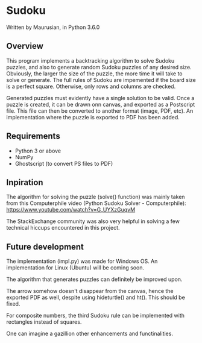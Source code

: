 # Sudoku

Written by Maurusian, in Python 3.6.0

## Overview
This program implements a backtracking algorithm to solve Sudoku puzzles, and also to generate random Sudoku puzzles of any desired size.
Obviously, the larger the size of the puzzle, the more time it will take to solve or generate. The full rules of Sudoku are impemented if
the board size is a perfect square. Otherwise, only rows and columns are checked.

Generated puzzles must evidently have a single solution to be valid. Once a puzzle is created, it can be drawn onn canvas, and exported
as a Postscript file. This file can then be converted to another format (image, PDF, etc). An implementation where the puzzle is exported
to PDF has been added.

## Requirements
- Python 3 or above
- NumPy
- Ghostscript (to convert PS files to PDF)

## Inpiration
The algorithm for solving the puzzle (solve() function) was mainly taken from this Computerphile video (Python Sudoku Solver - Computerphile): 
https://www.youtube.com/watch?v=G_UYXzGuqvM

The StackExchange community was also very helpful in solving a few technical hiccups encountered in this project.

## Future development
The implementation (impl.py) was made for Windows OS. An implementation for Linux (Ubuntu) will be coming soon.

The algorithm that generates puzzles can definitely be improved upon.

The arrow somehow doesn't disappear from the canvas, hence the exported PDF as well, despite using hideturtle() and ht(). This should be fixed.

For composite numbers, the third Sudoku rule can be implemented with rectangles instead of squares.

One can imagine a gazillion other enhancements and functinalities.

